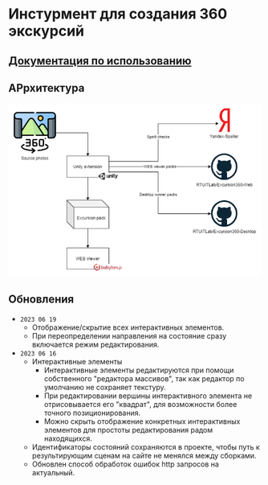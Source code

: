 # Инстурмент для создания 360 экскурсий

## [Документация по использованию](Documentation/DOCUMENTATION.md)

## АРрхитектура

![Architecture](Architecture.png)

## Обновления
* `2023 06 19`
  * Отображение/скрытие всех интерактивных элементов.
  * При переопределении направления на состояние сразу включается режим редактирования.
* `2023 06 16`
  * Интерактивные элементы
    * Интерактивные элементы редактируются при помощи собственного "редактора массивов", так как редактор по умолчанию не сохраняет текстуру.
    * При редактировании вершины интерактивного элемента не отрисовывается его "квадрат", для возможности более точного позиционирования.
    * Можно скрыть отображение конкретных интерактивных элементов для простоты редактирования радом находящихся.
  * Идентификаторы состояний сохраняются в проекте, чтобы путь к результирующим сценам на сайте не менялся между сборками.
  * Обновлен способ обработок ошибок http запросов на актуальный.
